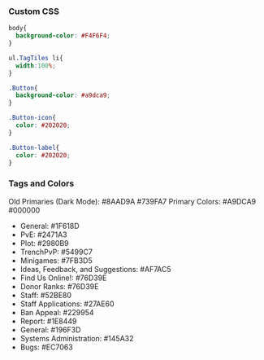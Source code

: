 ### Custom CSS
```CSS
body{
  background-color: #F4F6F4; 
}

ul.TagTiles li{
  width:100%;
}

.Button{
  background-color: #a9dca9;
}

.Button-icon{
  color: #202020;
}

.Button-label{
  color: #202020;
}
```

### Tags and Colors
Old Primaries (Dark Mode): #8AAD9A #739FA7
Primary Colors: #A9DCA9 #000000

* General: #1F618D
* PvE: #2471A3
* Plot: #2980B9
* TrenchPvP: #5499C7
* Minigames: #7FB3D5
* Ideas, Feedback, and Suggestions: #AF7AC5
* Find Us Online!: #76D39E
* Donor Ranks: #76D39E
* Staff: #52BE80
* Staff Applications: #27AE60
* Ban Appeal: #229954
* Report: #1E8449
* General: #196F3D
* Systems Administration: #145A32
* Bugs: #EC7063
